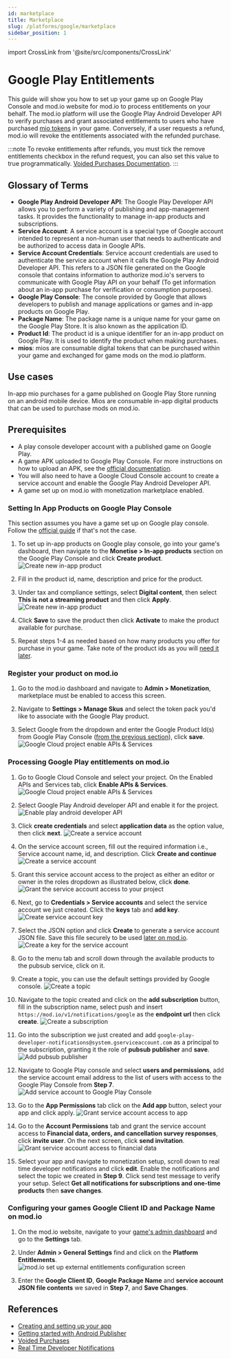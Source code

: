 ```yaml
---
id: marketplace
title: Marketplace
slug: /platforms/google/marketplace
sidebar_position: 1
---
```

import CrossLink from '@site/src/components/CrossLink'

# Google Play Entitlements

This guide will show you how to set up your game up on Google Play Console and mod.io website for mod.io to process entitlements on your behalf. The mod.io platform will use the Google Play Android Developer API to verify purchases and grant associated entitlements to users who have purchased [mio tokens](#glossary-of-terms) in your game. Conversely, if a user requests a refund, mod.io will revoke the entitlements associated with the refunded purchase.

:::note
To revoke entitlements after refunds, you must tick the remove entitlements checkbox in the refund request, you can also set this value to true programmatically. [Voided Purchases Documentation](https://developers.google.com/android-publisher/voided-purchases).
:::

## Glossary of Terms

* **Google Play Android Developer API**: The Google Play Developer API allows you to perform a variety of publishing and app-management tasks. It provides the functionality to manage in-app products and subscriptions.
* **Service Account**: A service account is a special type of Google account intended to represent a non-human user that needs to authenticate and be authorized to access data in Google APIs.
* **Service Account Credentials**: Service account credentials are used to authenticate the service account when it calls the Google Play Android Developer API. This refers to a JSON file generated on the Google console that contains information to authorize mod.io's servers to communicate with Google Play API on your behalf (To get information about an in-app purchase for verification or consumption purposes).
* **Google Play Console**: The console provided by Google that allows developers to publish and manage applications or games and in-app products on Google Play.
* **Package Name**: The package name is a unique name for your game on the Google Play Store. It is also known as the application ID.
* **Product Id**: The product id is a unique identifier for an in-app product on Google Play. It is used to identify the product when making purchases.
* **mios**: mios are consumable digital tokens that can be purchased within your game and exchanged for game mods on the mod.io platform.

## Use cases
In-app mio purchases for a game published on Google Play Store running on an android mobile device. Mios are consumable in-app digital products that can be used to purchase mods on mod.io.

## Prerequisites

* A play console developer account with a published game on Google Play.
* A game APK uploaded to Google Play Console. For more instructions on how to upload an APK, see the [official documentation](https://support.google.com/googleplay/android-developer/answer/9859152#zippy=%2Cproduct-details).
* You will also need to have a Google Cloud Console account to create a service account and enable the Google Play Android Developer API.
* A game set up on mod.io with monetization marketplace enabled.

### Setting In App Products on Google Play Console

This section assumes you have a game set up on Google play console. Follow the [official guide](https://support.google.com/googleplay/android-developer/answer/9859152#zippy=%2Cproduct-details) if that's not the case.

1. To set up in-app products on Google play console, go into your game's dashboard, then navigate to the **Monetise > In-app products** section on the Google Play Console and click **Create product**.
![Create new in-app product](images/google_create_iap.png)

2. Fill in the product id, name, description and price for the product.

3. Under tax and compliance settings, select **Digital content**, then select **This is not a streaming product** and then click **Apply**.
![Create new in-app product](images/google_setup_tax_and_compliance_settings_for_iap.png)

4. Click **Save** to save the product then click **Activate** to make the product available for purchase.

5. Repeat steps 1-4 as needed based on how many products you offer for purchase in your game. Take note of the product ids as you will [need it later](#register-your-product-on-modio).

### Register your product on mod.io

1. Go to the mod.io dashboard and navigate to **Admin > Monetization**, marketplace must be enabled to access this screen.

2. Navigate to **Settings > Manage Skus** and select the token pack you'd like to associate with the Google Play product.

3. Select Google from the dropdown and enter the Google Product Id(s) from Google Play Console ([from the previous section](#setting-in-app-products-on-google-play-console)), click **save**.
![Google Cloud project enable APIs & Services](images/modio_link_google_productid.png)
   
### Processing Google Play entitlements on mod.io

1. Go to Google Cloud Console and select your project. On the Enabled APIs and Services tab, click **Enable APIs & Services**.
![Google Cloud project enable APIs & Services](images/google_enable_apis_and_services.png)

2. Select Google Play Android developer API and enable it for the project.
![Enable play android developer API](images/google_enable_play_android_developer_api.png)
 
3. Click **create credentials** and select **application data** as the option value, then click **next**.
![Create a service account](images/google_create_credentials.png)

4. On the service account screen, fill out the required information i.e., Service account name, id, and description. Click **Create and continue** 
![Create a service account](images/google_create_service_account.png)

5. Grant this service account access to the project as either an editor or owner in the roles dropdown as illustrated below, click **done**. 
![Grant the service account access to your project ](images/google_grant_service_account_project_access.png)
 
6. Next, go to **Credentials > Service accounts** and select the service account we just created. Click the **keys** tab and **add key**.
 ![Create service account key](images/google_add_service_account_key.png)

7. Select the JSON option and click **Create** to generate a service account JSON file. Save this file securely to be used [later on mod.io](#configuring-your-games-google-client-id-and-package-name-on-modio).
![Create a key for the service account](images/google_create_service_account_json_credentials.png)

8. Go to the menu tab and scroll down through the available products to the pubsub service, click on it.

9. Create a topic, you can use the default settings provided by Google console.
![Create a topic](images/google_create_topic.png)

10. Navigate to the topic created and click on the **add subscription** button, fill in the subscription name, select push and insert `https://mod.io/v1/notifications/google` as the **endpoint url** then click **create**.
![Create a subscription](images/google_create_subscription.png)

11. Go into the subscription we just created and add `google-play-developer-notifications@system.gserviceaccount.com` as a principal to the subscription, granting it the role of **pubsub publisher** and **save**.
![Add pubsub publisher](images/google_add_pubsub_publisher.png)

12. Navigate to Google Play console and select **users and permissions**, add the service account email address to the list of users with access to the Google Play Console from **Step 7**.
![Add service account to Google Play Console](images/google_add_service_account_to_play_console.png)

13. Go to the **App Permissions** tab click on the **Add app** button, select your app and click apply.
![Grant service account access to app](images/google_grant_service_account_access_to_app.png)

14. Go to the **Account Permissions** tab and grant the service account access to **Financial data, orders, and cancellation survey responses**, click **invite user**. On the next screen, click **send invitation**.
![Grant service account access to financial data](images/google_grant_service_account_access_to_financial_data.png)

15. Select your app and navigate to monetization setup, scroll down to real time developer notifications and click **edit**. Enable the notifications and select the topic we created in **Step 9**. Click send test message to verify your setup. Select **Get all notifications for subscriptions and one-time products** then **save changes**.

### Configuring your games Google Client ID and Package Name on mod.io

1. On the mod.io website, navigate to your [game's admin dashboard](https://mod.io/content) and go to the **Settings** tab.

2. Under **Admin > General Settings** find and click on the **Platform Entitlements**.
![mod.io set up external entitlements configuration screen](images/modio_setup_external_platform_entitlements_settings_page.png)

3. Enter the **Google Client ID**, **Google Package Name** and **service account JSON file contents** we saved in **Step 7**, and **Save Changes**.

## References

* [Creating and setting up your app](https://support.google.com/googleplay/android-developer/answer/9859152#zippy=%2Cproduct-details)
* [Getting started with Android Publisher](https://developers.google.com/android-publisher/getting_started)
* [Voided Purchases](https://developers.google.com/android-publisher/voided-purchases)
* [Real Time Developer Notifications](https://developer.android.com/google/play/billing/getting-ready#configure-rtdn)